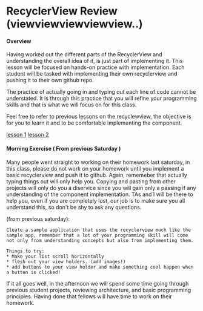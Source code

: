 # RecyclerView Review (viewviewviewviewview..)

#### Overview
Having worked out the different parts of the RecyclerView and understanding the overall idea of it, is just part of implementing it. This lesson will be focused on hands-on practice with implementation. Each student will be tasked with implementing their own recyclerview and pushing it to their own github repo.

The practice of actually going in and typing out each line of code cannot be understated. It is through this practice that you will refine your programming skills and that is what we will focus on for this class. 

Feel free to refer to previous lessons on the recyclewview, the objective is for you to learn it and to be comfortable implementing the component. 

[lesson 1](https://github.com/C4Q/AC-Android/blob/recyclerview-update/lessons/recyclerview/RecyclerView_update.md)
[lesson 2](https://github.com/C4Q/AC-Android/blob/master/lessons/recyclerview/review/README.md)

#### Morning Exercise ( From previous Saturday )

Many people went straight to working on their homework last saturday, in this class, please do not work on your homework until you implement a basic recyclerview and push it to github. Again, rememeber that actually typing things out will only help you. Copying and pasting from other projects will only do you a diservice since you will gain only a passing if any understanding of the component implementation. TAs and I will be there to help you, even if you are completely lost, our job is to make sure you all understand this, so don't be shy to ask any questions.

(from previous saturday): 
```
Cleate a sample application that uses the recyclerview much like the sample app, remember that a lot of your programming skill will come not only from understanding concepts but also from implementing them. 

Things to try:
* Make your list scroll horizontally
* flesh out your view holders. (add images!)
* add buttons to your view holder and make something cool happen when a button is clicked!
```

If it all goes well, in the afternoon we will spend some time going through previous student projects, reviewing architecture, and basic programming principles. Having done that fellows will have time to work on their homework. 